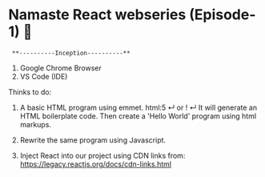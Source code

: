 # Namaste React webseries (Episode-1) 🚀

     **----------Inception----------**



 1. Google Chrome Browser
 2. VS Code (IDE)


Thinks to do:

1. A basic HTML program using emmet.
html:5 ↵ or ! ↵
It will generate an HTML boilerplate code.
Then create a 'Hello World' program using html markups.

 2. Rewrite the same program using Javascript.
 
 3. Inject React into our project using CDN links from:
     https://legacy.reactjs.org/docs/cdn-links.html
